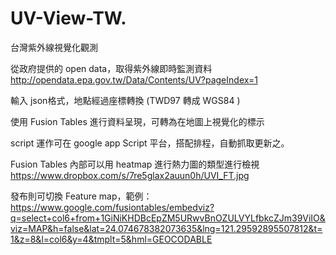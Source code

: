 # UV-View-TW.
台灣紫外線視覺化觀測

從政府提供的 open data，取得紫外線即時監測資料
http://opendata.epa.gov.tw/Data/Contents/UV?pageIndex=1

輸入 json格式，地點經過座標轉換 (TWD97 轉成 WGS84 )

使用 Fusion Tables 進行資料呈現，可轉為在地圖上視覺化的標示

script 運作可在 google app Script 平台，搭配排程，自動抓取更新之。

Fusion Tables 內部可以用 heatmap 進行熱力圖的類型進行檢視
https://www.dropbox.com/s/7re5glax2auun0h/UVI_FT.jpg

發布則可切換 Feature map，範例：
https://www.google.com/fusiontables/embedviz?q=select+col6+from+1GiNiKHDBcEpZM5URwvBnOZULVYLfbkcZJm39ViIO&viz=MAP&h=false&lat=24.074678382073635&lng=121.29592895507812&t=1&z=8&l=col6&y=4&tmplt=5&hml=GEOCODABLE
